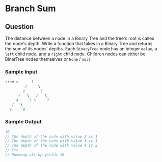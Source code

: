 # Branch Sum
## Question
The distance between a node in a Binary Tree and the tree's root is called the node's depth.
Write a function that takes in a Binary Tree and returns the sum of its nodes' depths.
Each `BinaryTree` node has an integer `value`, a `left` child node, and a `right` child node. Children nodes can either be BinarTree nodes themselves or `None` / `null`
### Sample Input
```java
tree =      1
         /     \
        2       3
      /   \   /   \
     4     5 6     7
   /   \
  8     9
```

### Sample Output
```java
16
// The depth of the node with value 2 is 1
// The depth of the node with value 3 is 1
// The depth of the node with value 4 is 2
// Etc.
// Summing all up yields 16
```